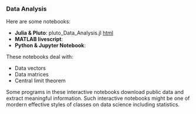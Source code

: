 ### Data Analysis

Here are some notebooks: 
- **Julia & Pluto**: pluto_Data_Analysis.jl [html](https://fiomfd.github.io/ATCM2025/pluto_Data_Analysis.html)
- **MATLAB livescript**: 
- **Python & Jupyter Notebook**:  

These notebooks deal with:
- Data vectors
- Data matrices 
- Central limit theorem

Some programs in these interactive notebooks download public data and extract meaningful information. Such interactive notebooks might be one of mordern effective styles of classes on data science including statistics. 
